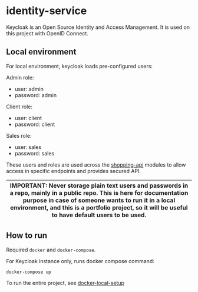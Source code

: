 # identity-service

Keycloak is an Open Source Identity and Access Management. It is used on this project with OpenID Connect. 

## Local environment
For local environment, keycloak loads pre-configured users:

Admin role:
- user: admin
- password: admin

Client role:
- user: client
- password: client

Sales role:
- user: sales
- password: sales

These users and roles are used across the [shopping-api](https://github.com/shopping-api) modules to allow access in specific endpoints and provides secured API.


| IMPORTANT: Never storage plain text users and passwords in a repo, mainly in a public repo. This is here for documentation purpose in case of someone wants to run it in a local environment, and this is a portfolio project, so it will be useful to have default users to be used. |
|-------------------------------------------------------------------------------------------------------------------------------| 

## How to run

Required `docker` and `docker-compose`.

For Keycloak instance only, runs docker compose command:
```shell
docker-compose up
```

To run the entire project, see [docker-local-setup](https://github.com/shopping-api/docker-local-setup)
